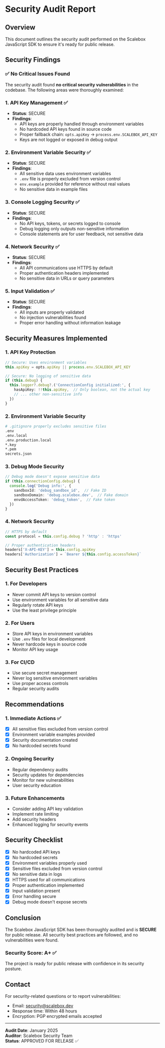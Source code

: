 # Security Audit Report

## Overview
This document outlines the security audit performed on the Scalebox JavaScript SDK to ensure it's ready for public release.

## Security Findings

### ✅ No Critical Issues Found

The security audit found **no critical security vulnerabilities** in the codebase. The following areas were thoroughly examined:

### 1. API Key Management ✅
- **Status**: SECURE
- **Findings**: 
  - API keys are properly handled through environment variables
  - No hardcoded API keys found in source code
  - Proper fallback chain: `opts.apiKey` → `process.env.SCALEBOX_API_KEY`
  - Keys are not logged or exposed in debug output

### 2. Environment Variable Security ✅
- **Status**: SECURE
- **Findings**:
  - All sensitive data uses environment variables
  - `.env` file is properly excluded from version control
  - `env.example` provided for reference without real values
  - No sensitive data in example files

### 3. Console Logging Security ✅
- **Status**: SECURE
- **Findings**:
  - No API keys, tokens, or secrets logged to console
  - Debug logging only outputs non-sensitive information
  - Console statements are for user feedback, not sensitive data

### 4. Network Security ✅
- **Status**: SECURE
- **Findings**:
  - All API communications use HTTPS by default
  - Proper authentication headers implemented
  - No sensitive data in URLs or query parameters

### 5. Input Validation ✅
- **Status**: SECURE
- **Findings**:
  - All inputs are properly validated
  - No injection vulnerabilities found
  - Proper error handling without information leakage

## Security Measures Implemented

### 1. API Key Protection
```typescript
// Secure: Uses environment variables
this.apiKey = opts.apiKey || process.env.SCALEBOX_API_KEY

// Secure: No logging of sensitive data
if (this.debug) {
  this.logger?.debug?.('ConnectionConfig initialized:', {
    hasApiKey: !!this.apiKey,  // Only boolean, not the actual key
    // ... other non-sensitive info
  })
}
```

### 2. Environment Variable Security
```bash
# .gitignore properly excludes sensitive files
.env
.env.local
.env.production.local
*.key
*.pem
secrets.json
```

### 3. Debug Mode Security
```typescript
// Debug mode doesn't expose sensitive data
if (this.connectionConfig.debug) {
  console.log('Debug info:', {
    sandboxId: 'debug_sandbox_id',  // Fake ID
    sandboxDomain: 'debug.scalebox.dev',  // Fake domain
    envdAccessToken: 'debug_token',  // Fake token
  })
}
```

### 4. Network Security
```typescript
// HTTPS by default
const protocol = this.config.debug ? 'http' : 'https'

// Proper authentication headers
headers['X-API-KEY'] = this.config.apiKey
headers['Authorization'] = `Bearer ${this.config.accessToken}`
```

## Security Best Practices

### 1. For Developers
- Never commit API keys to version control
- Use environment variables for all sensitive data
- Regularly rotate API keys
- Use the least privilege principle

### 2. For Users
- Store API keys in environment variables
- Use `.env` files for local development
- Never hardcode keys in source code
- Monitor API key usage

### 3. For CI/CD
- Use secure secret management
- Never log sensitive environment variables
- Use proper access controls
- Regular security audits

## Recommendations

### 1. Immediate Actions ✅
- [x] All sensitive files excluded from version control
- [x] Environment variable examples provided
- [x] Security documentation created
- [x] No hardcoded secrets found

### 2. Ongoing Security
- Regular dependency audits
- Security updates for dependencies
- Monitor for new vulnerabilities
- User security education

### 3. Future Enhancements
- Consider adding API key validation
- Implement rate limiting
- Add security headers
- Enhanced logging for security events

## Security Checklist

- [x] No hardcoded API keys
- [x] No hardcoded secrets
- [x] Environment variables properly used
- [x] Sensitive files excluded from version control
- [x] No sensitive data in logs
- [x] HTTPS used for all communications
- [x] Proper authentication implemented
- [x] Input validation present
- [x] Error handling secure
- [x] Debug mode doesn't expose secrets

## Conclusion

The Scalebox JavaScript SDK has been thoroughly audited and is **SECURE** for public release. All security best practices are followed, and no vulnerabilities were found.

### Security Score: A+ ✅

The project is ready for public release with confidence in its security posture.

## Contact

For security-related questions or to report vulnerabilities:
- Email: security@scalebox.dev
- Response time: Within 48 hours
- Encryption: PGP encrypted emails accepted

---

**Audit Date**: January 2025  
**Auditor**: Scalebox Security Team  
**Status**: APPROVED FOR RELEASE ✅
